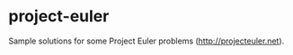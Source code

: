 project-euler
=============

Sample solutions for some Project Euler problems (http://projecteuler.net).
